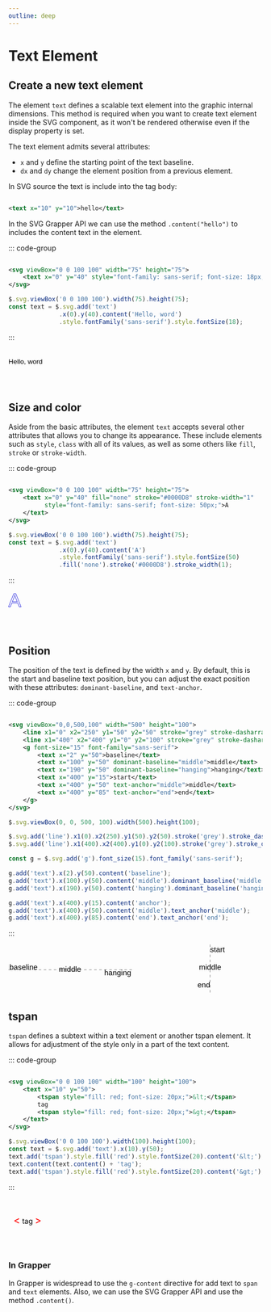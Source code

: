 ```yaml
---
outline: deep
---
```


# Text Element

## Create a new text element

The element `text` defines a scalable text element into the graphic internal dimensions. This method
is required when you want to create text element inside the SVG component, as it won't be rendered
otherwise even if the display property is set.

The text element admits several attributes:

- `x` and `y` define the starting point of the text baseline.
- `dx` and `dy` change the element position from a previous element.

In SVG source the text is include into the tag body:

```svg

<text x="10" y="10">hello</text>
```

In the SVG Grapper API we can use the method `.content("hello")` to includes the content text in
the element.

::: code-group

```svg

<svg viewBox="0 0 100 100" width="75" height="75">
    <text x="0" y="40" style="font-family: sans-serif; font-size: 18px;">Hello, word</text>
</svg>
```

```js
$.svg.viewBox('0 0 100 100').width(75).height(75);
const text = $.svg.add('text')
              .x(0).y(40).content('Hello, word')
              .style.fontFamily('sans-serif').style.fontSize(18);
```

:::

<svg viewBox="0 0 100 100" width="75" height="75">
  <text x="0" y="40" style="font-family: sans-serif; font-size: 18px;">Hello, word</text>
</svg>

## Size and color

Aside from the basic attributes, the element `text` accepts several other attributes that allows you
to change its appearance. These include elements such as `style`, `class` with all of its values, as
well as some others like `fill`, `stroke` or `stroke-width`.

::: code-group

```svg

<svg viewBox="0 0 100 100" width="75" height="75">
    <text x="0" y="40" fill="none" stroke="#0000D8" stroke-width="1"
          style="font-family: sans-serif; font-size: 50px;">A
    </text>
</svg>
```

```js
$.svg.viewBox('0 0 100 100').width(75).height(75);
const text = $.svg.add('text')
              .x(0).y(40).content('A')
              .style.fontFamily('sans-serif').style.fontSize(50)
              .fill('none').stroke('#0000D8').stroke_width(1);
```

:::

<svg viewBox="0 0 100 100" width="75" height="75">
 <text x="0" y="40" fill="none" stroke="#0000D8" stroke-width="1" 
       style="font-family: sans-serif; font-size: 50px;">A</text>
</svg>

## Position

The position of the text is defined by the width `x` and `y`. By default, this is the start and
baseline text position, but you can adjust the exact position with these attributes:
`dominant-baseline`, and `text-anchor`.

::: code-group

```svg

<svg viewBox="0,0,500,100" width="500" height="100">
    <line x1="0" x2="250" y1="50" y2="50" stroke="grey" stroke-dasharray="5"/>
    <line x1="400" x2="400" y1="0" y2="100" stroke="grey" stroke-dasharray="5"/>
    <g font-size="15" font-family="sans-serif">
        <text x="2" y="50">baseline</text>
        <text x="100" y="50" dominant-baseline="middle">middle</text>
        <text x="190" y="50" dominant-baseline="hanging">hanging</text>
        <text x="400" y="15">start</text>
        <text x="400" y="50" text-anchor="middle">middle</text>
        <text x="400" y="85" text-anchor="end">end</text>
    </g>
</svg>
```

```js
$.svg.viewBox(0, 0, 500, 100).width(500).height(100);

$.svg.add('line').x1(0).x2(250).y1(50).y2(50).stroke('grey').stroke_dasharray(5);
$.svg.add('line').x1(400).x2(400).y1(0).y2(100).stroke('grey').stroke_dasharray(5);

const g = $.svg.add('g').font_size(15).font_family('sans-serif');

g.add('text').x(2).y(50).content('baseline');
g.add('text').x(100).y(50).content('middle').dominant_baseline('middle');
g.add('text').x(190).y(50).content('hanging').dominant_baseline('hanging');

g.add('text').x(400).y(15).content('anchor');
g.add('text').x(400).y(50).content('middle').text_anchor('middle');
g.add('text').x(400).y(85).content('end').text_anchor('end');
```

:::

<svg viewBox="0,0,500,100" width="500" height="100">
    <line x1="0" x2="250" y1="50" y2="50" stroke="grey" stroke-dasharray="5"/>
    <line x1="400" x2="400" y1="0" y2="100" stroke="grey" stroke-dasharray="5"/>
    <g font-size="15" font-family="sans-serif">
        <text x="2" y="50">baseline</text>
        <text x="100" y="50" dominant-baseline="middle">middle</text>
        <text x="190" y="50" dominant-baseline="hanging">hanging</text>
        <text x="400" y="15">start</text>
        <text x="400" y="50" text-anchor="middle">middle</text>
        <text x="400" y="85" text-anchor="end">end</text>
    </g>
</svg>

## tspan

`tspan` defines a subtext within a text element or another tspan element. It allows for adjustment
of the style only in a part of the text content.

::: code-group

```svg

<svg viewBox="0 0 100 100" width="100" height="100">
    <text x="10" y="50">
        <tspan style="fill: red; font-size: 20px;">&lt;</tspan>
        tag
        <tspan style="fill: red; font-size: 20px;">&gt;</tspan>
    </text>
</svg>
```

```js
$.svg.viewBox('0 0 100 100').width(100).height(100);
const text = $.svg.add('text').x(10).y(50);
text.add('tspan').style.fill('red').style.fontSize(20).content('&lt;');
text.content(text.content() + 'tag');
text.add('tspan').style.fill('red').style.fontSize(20).content('&gt;');
```

:::

<svg viewBox="0 0 100 100" width="100" height="100">
    <text x="10" y="50">
        <tspan style="fill: red; font-size: 20px;">&lt;</tspan>
        tag
        <tspan style="fill: red; font-size: 20px;">&gt;</tspan>
    </text>
</svg>

### In Grapper

In Grapper is widespread to use the `g-content` directive for add text to `span` and `text`
elements. Also, we can use the SVG Grapper API and use the method `.content()`.
